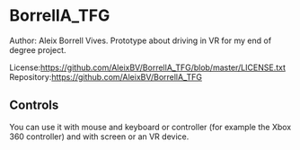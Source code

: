# BorrellA_TFG

Author: Aleix Borrell Vives.
Prototype about driving in VR for my end of degree project.


License:https://github.com/AleixBV/BorrellA_TFG/blob/master/LICENSE.txt
Repository:https://github.com/AleixBV/BorrellA_TFG

## Controls

You can use it with mouse and keyboard or controller (for example the Xbox 360 controller) and with screen or an VR device.

